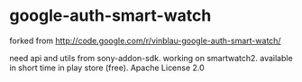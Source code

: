 google-auth-smart-watch
=======================

forked from http://code.google.com/r/vinblau-google-auth-smart-watch/

need api and utils from sony-addon-sdk. working on smartwatch2. available in short time in play store (free). Apache License 2.0
